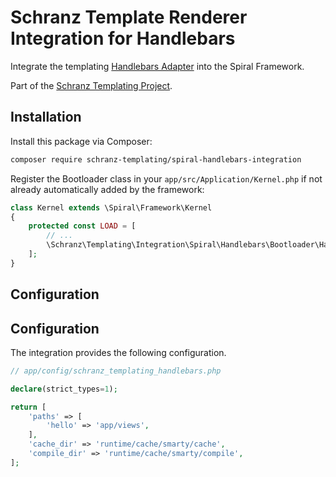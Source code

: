 # Schranz Template Renderer Integration for Handlebars

Integrate the templating [Handlebars Adapter](https://github.com/schranz-templating/handlebars-adapter) 
into the Spiral Framework.

Part of the [Schranz Templating Project](https://github.com/schranz-templating/templating).

## Installation

Install this package via Composer:

```bash
composer require schranz-templating/spiral-handlebars-integration
```

Register the Bootloader class in your `app/src/Application/Kernel.php` if not already automatically
added by the framework:

```php
class Kernel extends \Spiral\Framework\Kernel
{
    protected const LOAD = [
        // ...
        \Schranz\Templating\Integration\Spiral\Handlebars\Bootloader\HandlebarsBootloader::class,
    ];
}
```

## Configuration

## Configuration

The integration provides the following configuration.

```php
// app/config/schranz_templating_handlebars.php

declare(strict_types=1);

return [
    'paths' => [
        'hello' => 'app/views',
    ],
    'cache_dir' => 'runtime/cache/smarty/cache',
    'compile_dir' => 'runtime/cache/smarty/compile',
];
```
